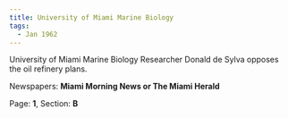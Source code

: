 ```yaml
---  
title: University of Miami Marine Biology  
tags:  
  - Jan 1962  
---  
```

  
University of Miami Marine Biology Researcher Donald de Sylva opposes the oil refinery plans.  
  
Newspapers: **Miami Morning News or The Miami Herald**  
  
Page: **1**, Section: **B** 
